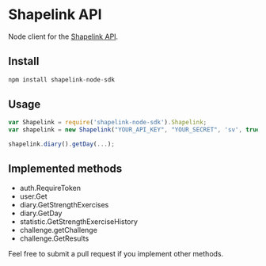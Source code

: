 Shapelink API
===================

Node client for the [Shapelink API](http://developer.shapelink.com/index.php/Main_Page).

## Install

```javascript
npm install shapelink-node-sdk
```

## Usage

```javascript
var Shapelink = require('shapelink-node-sdk').Shapelink;
var shapelink = new Shapelink("YOUR_API_KEY", "YOUR_SECRET", 'sv', true);

shapelink.diary().getDay(...);
```

## Implemented methods

* auth.RequireToken
* user.Get
* diary.GetStrengthExercises
* diary.GetDay
* statistic.GetStrengthExerciseHistory
* challenge.getChallenge
* challenge.GetResults

Feel free to submit a pull request if you implement other methods.